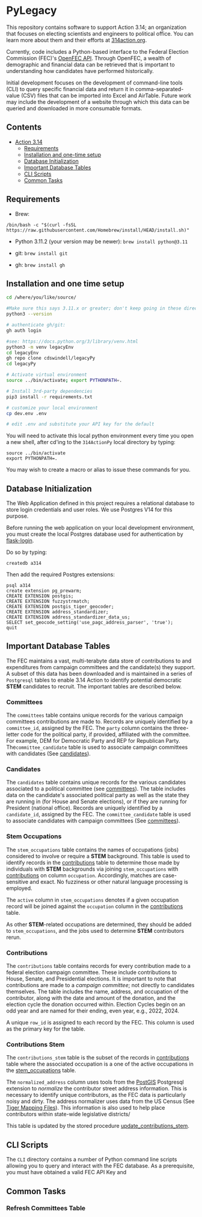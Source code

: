 # PyLegacy

This repository contains software to support Action 3.14; an organization
that focuses on electing scientists and engineers to political office. You can
learn more about them and their efforts at [314action.org]( https://314action.org).

Currently, code includes a Python-based interface to the Federal Election Commission
(FEC)'s [OpenFEC API](https://api.open.fec.gov). Through OpenFEC, a wealth of
demographic and financial data can be retrieved that is important to understanding
how candidates have performed historically.

Initial development focuses on the development of command-line tools (CLI) to
query specific financial data and return it in comma-separated-value (CSV) files that
can be imported into Excel and AirTable. Future work may include the development of
a website through which this data can be queried and downloaded in more consumable formats.

## Contents
- [Action 3.14]()
   - [Requirements](#Requirements)
   - [Installation and one-time setup](#installation-and-one-time-setup)
   - [Database Initialization](#database-initialization)
   - [Important Database Tables](#important-database-tables)
   - [CLI Scripts](#cli-scripts)
   - [Common Tasks](#common-tasks)

## Requirements

- Brew:

`/bin/bash -c "$(curl -fsSL https://raw.githubusercontent.com/Homebrew/install/HEAD/install.sh)"`

- Python 3.11.2 (your version may be newer):
`brew install python@3.11`

- git:
`brew install git`

- gh:
`brew install gh`

## Installation and one time setup

```zsh
cd /where/you/like/source/

#Make sure this says 3.11.x or greater; don't keep going in these directions until it does
python3 --version

# authenticate gh/git:
gh auth login

#see: https://docs.python.org/3/library/venv.html
python3 -m venv legacyEnv
cd legacyEnv
gh repo clone cdswindell/legacyPy
cd legacyPy

# Activate virtual environment
source ../bin/activate; export PYTHONPATH=.

# Install 3rd-party dependencies
pip3 install -r requirements.txt

# customize your local environment
cp dev.env .env

# edit .env and substitute your API key for the default

```

You will need to activate this local python environment every time you open a
new shell, after cd'ing to the `314ActionPy` local directory by typing:

```
source ../bin/activate
export PYTHONPATH=.
```

You may wish to create a macro or alias to issue these commands for you.

## Database Initialization

The Web Application defined in this project requires a relational database to
store login credentials and user roles. We use Postgres V14 for this purpose.

Before running the web application on your local development environment, you
must create the local Postgres database used for authentication by
[flask-login](https://hackersandslackers.com/flask-login-user-authentication/).

Do so by typing:

```
createdb a314
```

Then add the required Postgres extensions:

```
psql a314
create extension pg_prewarm;
CREATE EXTENSION postgis;
CREATE EXTENSION fuzzystrmatch;
CREATE EXTENSION postgis_tiger_geocoder;
CREATE EXTENSION address_standardizer;
CREATE EXTENSION address_standardizer_data_us;
SELECT set_geocode_setting('use_pagc_address_parser', 'true');
quit
```
## Important Database Tables

The FEC maintains a vast, multi-terabyte data store of contributions to and expenditures from campaign committees and 
the candidate(s) they support. A subset of this data has been downloaded and is maintained in a series of 
`Postgresql` tables to enable 3.14 Action to identify potential democratic **STEM** candidates to recruit. The 
important tables are described below.

### Committees

The `committees` table contains unique records for the various campaign committees contributions are made to. Records 
are uniquely identified by a `committee_id`, assigned by the FEC. The `party` column contains the three-letter 
code for the political party, if provided, affiliated with the committee. For 
example, DEM for Democratic Party and REP for Republican Party. The`committee_candidate` table is used to 
associate campaign committees with candidates (See [candidates](#candidates)).

### Candidates

The `candidates` table contains unique records for the various candidates associated to a political committee 
(see [committees](#committees)). The table includes data on the candidate's associated political party as well as 
the state they are running in (for House and Senate elections), or if they are running for President (national office).
Records
are uniquely identified by a `candidate_id`, assigned by the FEC. The `committee_candidate` table is used to 
associate candidates with campaign committees (See [committees](#committees)).

### Stem Occupations
The `stem_occupations` table contains the names of occupations (jobs) considered to involve or require a **STEM** 
background. This table is used to identify records in the [contributions](#contributions) table to determine those 
made by individuals with **STEM** backgrounds via joining `stem_occupations` with [contributions](#contributions) 
on column `occupation`. Accordingly, matches are case-sensitive and exact. No fuzziness or other natural language 
processing is employed.

The `active` column in `stem_occupations` denotes if a given occupation record will be joined against the 
`occupation` column in the [contributions](#contributions) table.

As other **STEM**-related occupations are determined, they should be added to `stem_occupations`, and the jobs used 
to determine **STEM** contributors rerun. 

### Contributions

The `contributions` table contains records for every contribution made to a federal election campaign committee. 
These include contributions to House, Senate, and Presidential elections. It is important to note that contributions are 
made to a *campaign committee*; not directly to candidates themselves. The table includes the name, address, and 
occupation of the contributor, along with the date and amount of the donation, and the election cycle the donation 
occurred within. Election Cycles begin on an odd year and are named for their ending, even year, e.g., 2022, 2024.

A unique `row_id` is assigned to each record by the FEC. This column is used as the primary key for the table.

### Contributions Stem

The `contributions_stem` table is the subset of the records in [contributions](#contributions) table where the 
associated occupation is a one of the active occupations in the [stem_occupations](#stem-Occupations) table. 

The `normalized_address` column uses tools from the [PostGIS](https://postgis.net/docs/Extras.html) Postgresql 
extension to *normalize* the contributor street address information. This is necessary to identify unique 
contributors, as the FEC data is particularly noisy and dirty. The address normalizer uses data from the US Census 
(See [Tiger Mapping Files](https://www.census.gov/geographies/mapping-files.html)). This information is also used to 
help place contributors within state-wide legislative districts/

This table is updated by the stored procedure [update_contributions_stem](#update-contributions-stem).

## CLI Scripts

The `CLI` directory contains a number of Python command line scripts allowing 
you to query and interact with the FEC database. As a prerequisite, you must 
have obtained a valid FEC API Key and

## Common Tasks
### Refresh Committees Table
